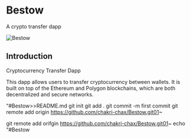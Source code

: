 # Bestow
A crypto transfer dapp


![Bestow](https://github.com/chakri-chax/Bestow/assets/72123758/0c1b147a-d61b-4ea7-9917-c7c05a6346c5)

## Introduction

Cryptocurrency Transfer Dapp

This dapp allows users to transfer cryptocurrency between wallets. It is built on top of the Ethereum and Polygon blockchains, which are both decentralized and secure networks.


“#Bestow>>README.md
git init
git add .
git commit -m first commit
git remote add origin https://github.com/chakri-chax/Bestow.git01~

git remote add orifgin https://github.com/chakri-chax/Bestow.git01~
echo “#Bestow
